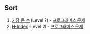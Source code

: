 ## Sort

1. [가장 큰 수](https://github.com/dataminegames/Algorithm_Study/blob/master/Sort/sort_01.py) (Level 2) - [프로그래머스 문제](https://programmers.co.kr/learn/courses/30/lessons/42746)
2. [H-Index](https://github.com/dataminegames/Algorithm_Study/blob/master/Sort/sort_02.py) (Level 2) - [프로그래머스 문제](https://programmers.co.kr/learn/courses/30/lessons/42747)
